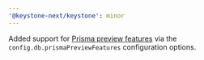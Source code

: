 ```yaml
---
'@keystone-next/keystone': minor
---
```


Added support for [Prisma preview features](https://www.prisma.io/docs/concepts/components/preview-features) via the `config.db.prismaPreviewFeatures` configuration options.
